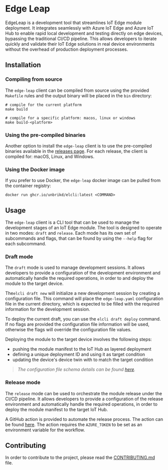 # Edge Leap

EdgeLeap is a development tool that streamlines IoT Edge module deployment. It integrates seamlessly with Azure IoT Edge and Azure IoT Hub to enable rapid local development and testing directly on edge devices, bypassing the traditional CI/CD pipeline. This allows developers to iterate quickly and validate their IoT Edge solutions in real device environments without the overhead of production deployment processes.

## Installation

### Compiling from source

The `edge-leap` client can be compiled from source using the provided `Makefile` rules and the output binary will be placed in the `bin` directory:

```shell
# compile for the current platform
make build

# compile for a specific platform: macos, linux or windows
make build-<platform>
```


### Using the pre-compiled binaries

Another option to install the `edge-leap` client is to use the pre-compiled binaries available in the [releases page](https://github.com/unbrikd/edge-leap/releases). For each release, the client is compiled for: macOS, Linux, and Windows.

### Using the Docker image

If you prefer to use Docker, the `edge-leap` docker image can be pulled from the container registry:

```shell
docker run ghcr.io/unbrikd/elcli:latest <COMMAND>
```

## Usage

The `edge-leap` client is a CLI tool that can be used to manage the development stages of an IoT Edge module. The tool is designed to operate in two modes: `draft` and `release`.
Each mode has its own set of subcommands and flags, that can be found by using the `--help` flag for each subcommand.

### Draft mode

The `draft` mode is used to manage development sessions. It allows developers to provide a configuration of the development environment and automatically handle the required operations, in order to and deploy the module to the target device.

The`elcli draft new` will initialize a new development session by creating a configuration file. This command will place the `edge-leap.yaml` configuration file in the current directory, which is expected to be filled with the required information for the development session.


To deploy the current draft, you can use the `elcli draft deploy` command. If no flags are provided the configuration file information will be used, otherwise the flags will override the configuration file values.

Deploying the module to the target device involves the following steps:
- pushing the module manifest to the IoT Hub as layered deployment
- defining a unique deployment ID and using it as target condition
- updating the device's device twin with to match the target condition

> _The configuration file schema details can be found [here](./docs/configuration-schema-v1.md)._

### Release mode

The `release` mode can be used to orchestrate the module release under the CI/CD pipeline. It allows developers to provide a configuration of the release environment and automatically handle the required operations, in order to deploy the module manifest to the target IoT Hub.

A GitHub action is provided to automate the release process. The action can be found [here](https://github.com/unbrikd/actions/tree/master/elcli). The action requires the `AZURE_TOKEN` to be set as an environment variable for the workflow.


## Contributing

In order to contribute to the project, please read the [CONTRIBUTING.md](./CONTRIBUTING.md) file.
